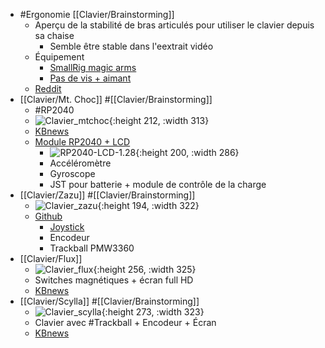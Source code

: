 - #Ergonomie [[Clavier/Brainstorming]]
	- Aperçu de la stabilité de bras articulés pour utiliser le clavier depuis sa chaise
		- Semble être stable dans l'eextrait vidéo
	- Équipement
		- [SmallRig magic arms](https://www.amazon.de/dp/B088YRD5G4/ref=redir_mobile_desktop/258-2773907-7215211?_encoding=UTF8&language=en&psc=1&ref=ppx_pop_mob_b_asin_title)
		- [Pas de vis + aimant](https://www.magnety.sk/ploche-feritove-prvky/magneticky-prvok-plochy-so-stredovym-zavitom-fe/#d-x-h50-x-10-mm-pridrzna-sila170.0-n-zavitm6)
	- [Reddit](https://www.reddit.com/r/ErgoMechKeyboards/comments/128lx5k/typing_on_keyboard_attached_to_magic_arms/)
- [[Clavier/Mt. Choc]] #[[Clavier/Brainstorming]]
	- #RP2040
	- ![Clavier_mtchoc](https://kbd.news/pic/2023/117/1938.jpg){:height 212, :width 313}
	- [KBnews](https://kbd.news/Mt.-Choc-1938.html)
	- [Module RP2040 + LCD](https://www.waveshare.com/rp2040-lcd-1.28.htm)
		- ![RP2040-LCD-1.28 ](https://www.waveshare.com/img/devkit/RP2040-LCD-1.28/RP2040-LCD-1.28-details-size.jpg){:height 200, :width 286}
		- Accéléromètre
		- Gyroscope
		- JST pour batterie + module de contrôle de la charge
- [[Clavier/Zazu]] #[[Clavier/Brainstorming]]
	- ![Clavier_zazu](https://github.com/AlaaSaadAbdo/battoota/raw/main/Pictures/Zazu.jpg){:height 194, :width 322}
	- [Github](https://github.com/AlaaSaadAbdo/battoota/tree/main/boards/40keys/Zazu)
		- [Joystick](https://de.aliexpress.com/item/4000681560472.html?spm=a2g0o.order_list.order_list_main.51.5a3e5c5fO0GQ9c&gatewayAdapt=glo2deu)
		- Encodeur
		- Trackball PMW3360
- [[Clavier/Flux]]
	- ![Clavier_flux](https://kbd.news/pic/2022/108/1815.jpg){:height 256, :width 325}
	- Switches magnétiques + écran full HD
	- [KBnews](https://kbd.news/Flux-keyboard-1815.html)
- [[Clavier/Scylla]] #[[Clavier/Brainstorming]]
	- ![Clavier_scylla](https://kbd.news/pic/2022/107/1809.jpg){:height 273, :width 323}
	- Clavier avec #Trackball + Encodeur + Écran
	- [KBnews](https://kbd.news/ScyllaBallz-Rev-2.5-1809.html)